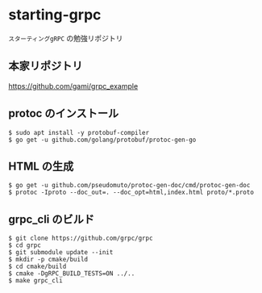 # starting-grpc
`スターティングgRPC` の勉強リポジトリ

## 本家リポジトリ
https://github.com/gami/grpc_example

## protoc のインストール
```
$ sudo apt install -y protobuf-compiler
$ go get -u github.com/golang/protobuf/protoc-gen-go
```

## HTML の生成
```
$ go get -u github.com/pseudomuto/protoc-gen-doc/cmd/protoc-gen-doc
$ protoc -Iproto --doc_out=. --doc_opt=html,index.html proto/*.proto
```

## grpc_cli のビルド
```
$ git clone https://github.com/grpc/grpc
$ cd grpc
$ git submodule update --init
$ mkdir -p cmake/build
$ cd cmake/build
$ cmake -DgRPC_BUILD_TESTS=ON ../..
$ make grpc_cli
```


